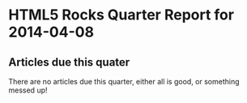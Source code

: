 HTML5 Rocks Quarter Report for 2014-04-08
=========================================

Articles due this quater
------------------------

There are no articles due this quarter, either all is good, or something messed up!


